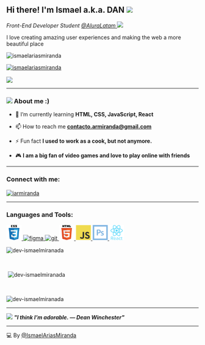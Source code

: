 <h2> Hi there! I'm Ismael a.k.a. DAN <img src="https://media0.giphy.com/media/3o7qDEBBPxtohYybUQ/giphy.gif?cid=ecf05e47zlu7l05ktzyeyawwyugitaggb32tn8ri13nz04ju&ep=v1_gifs_search&rid=giphy.gif&ct=g" width="100"></h2>

<p><em>Front-End Developer Student <a href="https://www.aluracursos.com/"> @AluraLatam </a><img src="https://i.ibb.co/VxSjL5B/290338840-558521789324750-4030730341264880648-n.jpg" width="50"></em></p>
<p>I love creating amazing user experiences and making the web a more beautiful place</p>

<p align="left"> <img src="https://komarev.com/ghpvc/?username=ismaelariasmiranda&label=Profile%20views&color=720eb4&style=plastic" alt="ismaelariasmiranda" /> </p>

<p align="left"> <a href="https://github.com/ryo-ma/github-profile-trophy"><img src="https://github-profile-trophy.vercel.app/?username=ismaelariasmiranda" alt="ismaelariasmiranda" /></a> </p>

<img align='center' src="https://media2.giphy.com/media/4rZA5D22301iMgrUNd/giphy.gif?cid=ecf05e47gj2uam50x4z97b94sjdkdr5cz1oz2dz7awx6y3te&ep=v1_gifs_related&rid=giphy.gif&ct=g" width="400">

---


### <img src="https://media2.giphy.com/media/bcKmIWkUMCjVm/giphy.gif?cid=ecf05e47bqq7qmmvrwtlid41yrynxjrsbv72fy09o372wb8n&ep=v1_gifs_search&rid=giphy.gif&ct=g" width="50"> About me :)

- 🌱 I’m currently learning **HTML, CSS, JavaScript, React**

- 📫 How to reach me **contacto.armiranda@gmail.com**

- ⚡ Fun fact **I used to work as a cook, but not anymore.**

- 🎮 **I am a big fan of video games and love to play online with friends**

---


<h3 align="left">Connect with me:</h3>
<p align="left">
<a href="https://linkedin.com/in/iarmiranda" target="blank"><img align="center" src="https://raw.githubusercontent.com/rahuldkjain/github-profile-readme-generator/master/src/images/icons/Social/linked-in-alt.svg" alt="iarmiranda" height="30" width="40" /></a>
</p>

---


<h3 align="left">Languages and Tools:</h3>
<p align="left"> <a href="https://www.w3schools.com/css/" target="_blank" rel="noreferrer"> <img src="https://raw.githubusercontent.com/devicons/devicon/master/icons/css3/css3-original-wordmark.svg" alt="css3" width="40" height="40"/> </a> <a href="https://www.figma.com/" target="_blank" rel="noreferrer"> <img src="https://www.vectorlogo.zone/logos/figma/figma-icon.svg" alt="figma" width="40" height="40"/> </a> <a href="https://git-scm.com/" target="_blank" rel="noreferrer"> <img src="https://www.vectorlogo.zone/logos/git-scm/git-scm-icon.svg" alt="git" width="40" height="40"/> </a> <a href="https://www.w3.org/html/" target="_blank" rel="noreferrer"> <img src="https://raw.githubusercontent.com/devicons/devicon/master/icons/html5/html5-original-wordmark.svg" alt="html5" width="40" height="40"/> </a> <a href="https://developer.mozilla.org/en-US/docs/Web/JavaScript" target="_blank" rel="noreferrer"> <img src="https://raw.githubusercontent.com/devicons/devicon/master/icons/javascript/javascript-original.svg" alt="javascript" width="40" height="40"/> </a> <a href="https://www.photoshop.com/en" target="_blank" rel="noreferrer"> <img src="https://raw.githubusercontent.com/devicons/devicon/master/icons/photoshop/photoshop-line.svg" alt="photoshop" width="40" height="40"/> </a> <a href="https://reactjs.org/" target="_blank" rel="noreferrer"> <img src="https://raw.githubusercontent.com/devicons/devicon/master/icons/react/react-original-wordmark.svg" alt="react" width="40" height="40"/> </a> </p>

<p><img align="center" src="https://github-readme-stats.vercel.app/api/top-langs?username=dev-ismaelmiranada&show_icons=true&locale=en&layout=compact" alt="dev-ismaelmiranada" /></p></br>

<p>&nbsp;<img align="center" src="https://github-readme-stats.vercel.app/api?username=dev-ismaelmiranada&show_icons=true&locale=en" alt="dev-ismaelmiranada" /></p></br>

<p><img align="center" src="https://github-readme-streak-stats.herokuapp.com/?user=dev-ismaelmiranada&" alt="dev-ismaelmiranada" /></p>

---


<img src="https://media0.giphy.com/media/v1.Y2lkPTc5MGI3NjExM2EzYzE2ZmQ1MmFhOTYyM2ZjNDdjZjBmNzc0ZDM4OGEwNGQ2ZTZhMCZlcD12MV9pbnRlcm5hbF9naWZzX2dpZklkJmN0PWc/9U8vFgk0fD1OE/giphy.gif" width="100"> <em><b> "I think I’m adorable. — Dean Winchester"</b> </em>

---


💻 By [@IsmaelAriasMiranda ](https://github.com/Dev-IsmaelMiranada)
